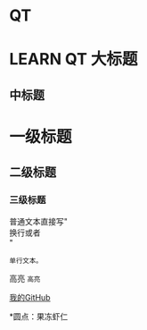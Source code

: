 # QT
LEARN QT
大标题
===
中标题
---

# 一级标题
## 二级标题
### 三级标题

普通文本直接写"<br> 换行或者 <br/>" <br>

    单行文本。   

高亮 `高亮`

[我的GitHub](https://github.com/BBIGQ-LYQ "悬停显示")

*圆点：果冻虾仁

